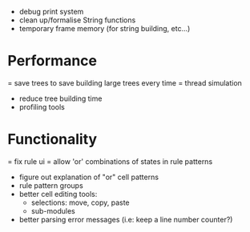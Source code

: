 - debug print system
- clean up/formalise String functions
- temporary frame memory (for string building, etc...)

# Performance
= save trees to save building large trees every time
= thread simulation
- reduce tree building time
- profiling tools

# Functionality
= fix rule ui
= allow 'or' combinations of states in rule patterns
- figure out explanation of "or" cell patterns
- rule pattern groups
- better cell editing tools:
  - selections: move, copy, paste
  - sub-modules
- better parsing error messages (i.e: keep a line number counter?)